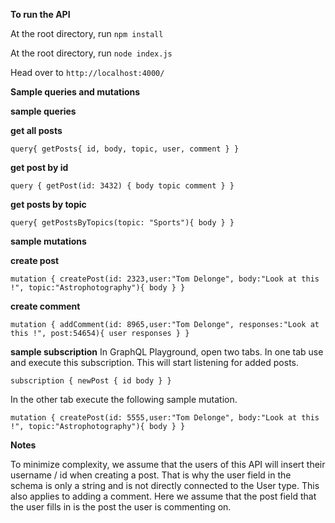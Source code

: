 **To run the API**

At the root directory, run `npm install`

At the root directory, run `node index.js`  

Head over to `http://localhost:4000/`

**Sample queries and mutations**


**sample queries**



**get all posts**


`query{
  getPosts{
    id,
    body,
    topic,
    user,
    comment
  }
}
`


**get post by id**


`query {
  getPost(id: 3432) {
    body
    topic
    comment
  }
}
`


**get posts by topic**


`query{
  getPostsByTopics(topic: "Sports"){
body
  }
}`



**sample mutations**


**create post**




`mutation {
  createPost(id: 2323,user:"Tom Delonge", body:"Look at this !", topic:"Astrophotography"){
    body
  }
}`



**create comment**



`mutation {
  addComment(id: 8965,user:"Tom Delonge", responses:"Look at this !", post:54654){
    user
    responses
  }
}`


**sample subscription**
In GraphQL Playground, open two tabs. In one tab use and execute this subscription. This will start listening for added posts.

`subscription {
  newPost {
    id
    body
  }
}`

In the other tab execute the following sample mutation.

`mutation {
  createPost(id: 5555,user:"Tom Delonge", body:"Look at this !", topic:"Astrophotography"){
    body
  }
}`



**Notes**

To minimize complexity, we assume that the users of this API will insert their username / id when creating a post. That is why the
user field in the schema is only a string and is not directly connected to the User type.
This also applies to adding a comment. Here we assume that the post field that the user fills in is the post the user is commenting on.

